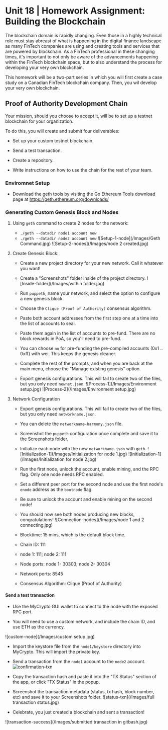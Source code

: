 # Unit 18 | Homework Assignment: Building the Blockchain

The blockchain domain is rapidly changing.  Even those in a highly technical role must stay abreast of what is happening in the digital finance landscape as many FinTech companies are using and creating tools and services that are powered by blockchain. As a FinTech professional in these changing times, it's important to not only be aware of the advancements happening within the FinTech blockchain space, but to also understand the process for developing your very own blockchain.

This homework will be a two-part series in which you will first create a case study on a Canadian FinTech blockchain company. Then, you wil develop your very own blockchain.

## Proof of Authority Development Chain


Your mission, should you choose to accept it, will be to set up a testnet blockchain for your organization.

To do this, you will create and submit four deliverables:

* Set up your custom testnet blockchain.

* Send a test transaction.

* Create a repository.

* Write instructions on how to use the chain for the rest of your team.

### Enviromnet Setup

* Download the geth tools by visiting the Go Ethereum Tools download page at https://geth.ethereum.org/downloads/


### Generating Custom Genesis Block and Nodes 

1. Using `geth` command to create 2 nodes for the network: 

    * `./geth --datadir node1 account new`
    * `./geth --datadir node2 account new`
    ![Setup-1-node](/Images/Geth Command.jpg)
    ![Setup-2-nodes](/Images/node 2 created.jpg)
    

2. Create Genesis Block: 
    * Create a new project directory for your new network. Call it whatever you want!

    * Create a "Screenshots" folder inside of the project directory.
    ![Inside-folder](/Images/within folder.jpg)

    * Run `puppeth`, name your network, and select the option to configure a new genesis block.

    * Choose the `Clique (Proof of Authority)` consensus algorithm.

    * Paste both account addresses from the first step one at a time into the list of accounts to seal.

    * Paste them again in the list of accounts to pre-fund. There are no block rewards in PoA, so you'll need to pre-fund.
    * You can choose `no` for pre-funding the pre-compiled accounts (0x1 .. 0xff) with wei. This keeps the genesis cleaner.

    * Complete the rest of the prompts, and when you are back at the main menu, choose the "Manage existing genesis" option.

    * Export genesis configurations. This will fail to create two of the files, but you only need `newnet.json`.
    ![Process-1](/Images/Environment setup.jpg)
    ![Process-2](/Images/Environment setup.jpg)

3. Network Configuration
    * Export genesis configurations. This will fail to create two of the files, but you only need `networkname.json`.

    * You can delete the `networkname-harmony.json` file.

    * Screenshot the `puppeth` configuration once complete and save it to the Screenshots folder.

    * Initialize each node with the new `networkname.json` with `geth`.
    ![Initialization-1](/Images/Initialization for node 1.jpg)
    ![Initialization-1](/Images/Initialization for node 2.jpg)
    

    * Run the first node, unlock the account, enable mining, and the RPC flag. Only one node needs RPC enabled.

    * Set a different peer port for the second node and use the first node's `enode` address as the `bootnode` flag.

    * Be sure to unlock the account and enable mining on the second node!

    * You should now see both nodes producing new blocks, congratulations!
    ![Connection-nodes](/Images/node 1 and 2 connecting.jpg)

    * Blocktime: 15 mins, which is the default block time.
    * Chain ID: 111
    * node 1: 111; node 2: 111
    * Node ports: node 1- 30303; node 2- 30304
    * Network ports: 8545
    * Consensus Algorithm: Clique (Proof of Authority)

#### Send a test transaction

* Use the MyCrypto GUI wallet to connect to the node with the exposed RPC port.

* You will need to use a custom network, and include the chain ID, and use ETH as the currency.

![custom-node](/Images/custom setup.jpg)

* Import the keystore file from the `node1/keystore` directory into MyCrypto. This will import the private key.

* Send a transaction from the `node1` account to the `node2` account.
![confirmation-txn](/Images/confirmation.jpg)
 
* Copy the transaction hash and paste it into the "TX Status" section of the app, or click "TX Status" in the popup.

* Screenshot the transaction metadata (status, tx hash, block number, etc) and save it to your Screenshots folder.
![status-txn](/Images/full transaction status.jpg)

* Celebrate, you just created a blockchain and sent a transaction!

![transaction-success](/Images/submitted transaction in gitbash.jpg)
